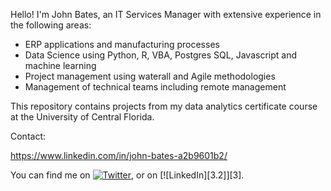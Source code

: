 Hello!
I'm John Bates, an IT Services Manager with extensive experience in the following areas:
* ERP applications and manufacturing processes
* Data Science using Python, R, VBA, Postgres SQL, Javascript and machine learning
* Project management using waterall and Agile methodologies
* Management of technical teams including remote management

This repository contains projects from my data analytics certificate course at the University of Central Florida.


Contact:


https://www.linkedin.com/in/john-bates-a2b9601b2/


<!-- Actual text -->

You can find me on [![Twitter][1.2]][1], or on [![LinkedIn][3.2]][3].

<!-- Icons -->

[1.2]: http://i.imgur.com/wWzX9uB.png (twitter icon without padding)
[2.2]: https://raw.githubusercontent.com/MartinHeinz/MartinHeinz/master/linkedin-3-16.png (LinkedIn icon without padding)

<!-- Links to your social media accounts -->

[1]: https://twitter.com/KBulinWall/
[2]: https://www.linkedin.com/in/john-bates-a2b9601b2/
